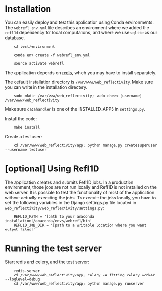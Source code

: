 # Installation
You can easily deploy and test this application using Conda environments. The ``webrefl_env.yml`` file describes
an environment where we added the ``refl1d`` dependency for local computations, and where we use ``sqlite`` as our database.

        cd test/environment
        
        conda env create -f webrefl_env.yml

        source activate webrefl

The application depends on [redis](https://redis.io/), which you may have to install separately.

The default installation directory is ``/var/www/web_reflectivity``.
Make sure you can write in the installation directory.

        sudo mkdir /var/www/web_reflectivity; sudo chown [username] /var/www/web_reflectivity

Make sure ``datahandler`` is one of the INSTALLED_APPS in ``settings.py``.

Install the code:

        make install

Create a test user:

        cd /var/www/web_reflectivity/app; python manage.py createsuperuser --username testuser

# [optional] Using Refl1D
The application creates and submits Refl1D jobs. In a production environment, those jobs are not run
locally and Refl1D is not installed on the web server. It is possible to test the functionality of most of
the application without actually executing the jobs. To execute the jobs locally, you have to set the following
variables in the Django settings.py file located in ``web_reflectivity/web_reflectivity/settings.py``:

        REFL1D_PATH = '[path to your anaconda installation]/anaconda/envs/webrefl/bin'
        REFL1D_JOB_DIR = '[path to a writable location where you want output files]'

# Running the test server
Start redis and celery, and the test server:

        redis-server
        cd /var/www/web_reflectivity/app; celery -A fitting.celery worker --loglevel=debug
        cd /var/www/web_reflectivity/app; python manage.py runserver
